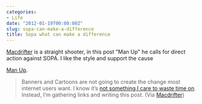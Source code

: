 ```yaml
---
categories:
- Life
date: "2012-01-19T00:00:00Z"
slug: sopa-can-make-a-difference
title: Sopa what can make a difference
---
```

[Macdrifter][macdrifter] is a straight shooter, in this post "Man Up" he calls for direct action against SOPA. I like the style and support the cause 

[Man Up][macdrifter 2].

> Banners and Cartoons are not going to create the change most internet users want. I know it&#x2019;s [not something I care to waste time on][macdrifter 3]. Instead, I&#x2019;m gathering links and writing this post. 
(Via [Macdrifter][macdrifter])

[macdrifter]: http://www.macdrifter.com/
[macdrifter 2]: http://www.macdrifter.com/2012/01/man-up/?utm_source=rss&amp;utm_medium=rss&amp;utm_campaign=man-up
[macdrifter 3]: http://www.macdrifter.com/2012/01/sopa-whining/
